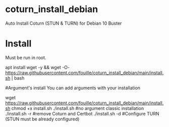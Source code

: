 # coturn_install_debian
Auto Install Coturn (STUN &amp; TURN) for Debian 10 Buster

# Install
Must be run in root.

  apt install wget -y && wget -O- https://raw.githubusercontent.com/fouille/coturn_install_debian/main/install.sh | bash

#Argument's install 
You can add arguments with your installation

  wget https://raw.githubusercontent.com/fouille/coturn_install_debian/main/install.sh
  chmod +x install.sh
  ./install.sh #no argument classic installation
  ./install.sh -r #remove Coturn and Certbot
  ./install.sh -d #Configure TURN (STUN must be already configured)
